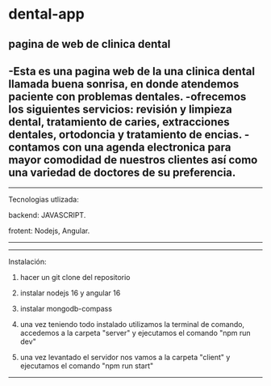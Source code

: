 # dental-app
pagina de web de clinica dental
----------------------------------------------------------------------------------------------------------------------------------------------------------

-Esta es una pagina web de la una clinica dental llamada buena sonrisa, en donde atendemos paciente con problemas dentales.
-ofrecemos los siguientes servicios: revisión y limpieza dental, tratamiento de caries, extracciones dentales, ortodoncia y tratamiento de encias.
-contamos con una agenda electronica para mayor comodidad de nuestros clientes así como una variedad de doctores de su preferencia.
----------------------------------------------------------------------------------------------------------------------------------------------------------



***********************************************************************************************************************************************************
Tecnologias utlizada:

backend: JAVASCRIPT.

frotent: Nodejs, Angular.
***********************************************************************************************************************************************************



----------------------------------------------------------------------------------------------------------------------------------------------------------
Instalación:

1. hacer un git clone del repositorio
   
3. instalar nodejs 16 y angular 16
   
5. instalar mongodb-compass

6. una vez teniendo todo instalado utilizamos la terminal de comando, accedemos a la carpeta "server" y ejecutamos el comando "npm run dev"
   
8. una vez levantado el servidor nos vamos a la carpeta "client" y ejecutamos el comando "npm run start"
----------------------------------------------------------------------------------------------------------------------------------------------------------
